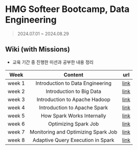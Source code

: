 # HMG Softeer Bootcamp, Data Engineering
> 2024.07.01 ~ 2024.08.29

## Wiki (with Missions)
- 교육 기간 중 진행한 미션과 공부한 내용 정리

|Week|Content|url|
|:------:|:---:|:---:|
|week 1|Introduction to Data Engineering|[link](https://github.com/99sphere/HMG_DataEngineering/tree/main/Mission/W1)|
|week 2|Introduction to Big Data|[link](https://github.com/99sphere/HMG_DataEngineering/tree/main/Mission/W2)|
|week 3|Introduction to Apache Hadoop|[link](https://github.com/99sphere/HMG_DataEngineering/tree/main/Mission/W3)|
|week 4|Introduction to Apache Spark|[link](https://github.com/99sphere/HMG_DataEngineering/tree/main/Mission/W4)|
|week 5|How Spark Works Internally|[link](https://github.com/99sphere/HMG_DataEngineering/tree/main/Mission/W5)|
|week 6|Optimizing Spark Job|[link](https://github.com/99sphere/HMG_DataEngineering/tree/main/Mission/W6)|
|week 7|Monitoring and Optimizing Spark Job|[link](https://github.com/99sphere/HMG_DataEngineering/tree/main/Mission/W7)|
|week 8|Adaptive Query Execution in Spark|[link](https://github.com/99sphere/HMG_DataEngineering/tree/main/Mission/W8)|